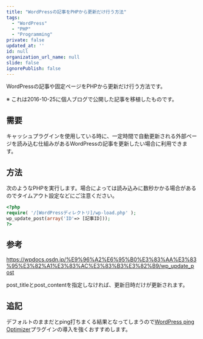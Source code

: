 ```yaml
---
title: "WordPressの記事をPHPから更新だけ行う方法"
tags:
  - "WordPress"
  - "PHP"
  - "Programming"
private: false
updated_at: ''
id: null
organization_url_name: null
slide: false
ignorePublish: false
---
```


WordPressの記事や固定ページをPHPから更新だけ行う方法です。

※ これは2016-10-25に個人ブログで公開した記事を移植したものです。

## 需要

キャッシュプラグインを使用している時に、一定時間で自動更新される外部ページを読み込む仕組みがあるWordPressの記事を更新したい場合に利用できます。

## 方法

次のようなPHPを実行します。場合によっては読み込みに数秒かかる場合があるのでタイムアウト設定などにご注意ください。

```php
<?php
require( '/[WordPressディレクトリ]/wp-load.php' );
wp_update_post(array('ID'=> [記事ID]));
?>
```

## 参考

https://wpdocs.osdn.jp/%E9%96%A2%E6%95%B0%E3%83%AA%E3%83%95%E3%82%A1%E3%83%AC%E3%83%B3%E3%82%B9/wp_update_post

post_titleとpost_contentを指定しなければ、更新日時だけが更新されます。

## 追記

デフォルトのままだとping打ちまくる結果となってしまうので[WordPress ping Optimizer](https://ja.wordpress.org/plugins/wordpress-ping-optimizer/)プラグインの導入を強くおすすめします。
